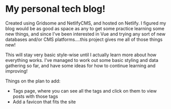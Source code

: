 # My personal tech blog!

Created using Gridsome and NetlifyCMS, and hosted on Netlify. I figured my blog would be as good as space as any to get some practice learning some new things, and since I've been interested in Vue and trying any sort of new databases and/or CMS platforms....this project gives me all of those things new!

This will stay very basic style-wise until I actually learn more about how everything works. I've managed to work out some basic styling and data gathering so far, and have some ideas for how to continue learning and improving!

Things on the plan to add:
* Tags page, where you can see all the tags and click on them to view posts with those tags
* Add a favicon that fits the site
